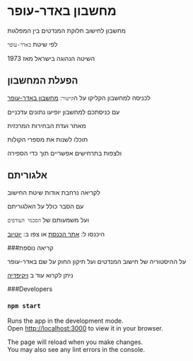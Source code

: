 # מחשבון באדר-עופר

מחשבון לחישוב חלוקת המנדטים בין המפלגות

לפי שיטת `באדר-עופר`

השיטה הנהוגה בישראל מאז 1973

## הפעלת המחשבון
לכניסה למחשבון הקליקו על ה`קישור`:
[מחשבון באדר-עופר](https://bader-ofer-calculator.netlify.app/)

עם כניסתכם למחשבון יופיעו נתונים עדכניים

מאתר ועדת הבחירות המרכזית

תוכלו לשנות את מספרי הקולות

ולצפות בתרחישים אפשריים תוך כדי הספירה

## אלגוריתם

לקריאה נרחבת אודות שיטת החישוב 

עם הסבר כולל על האלגוריתם

ועל משמעותם של `הסכמי העודפים`

היכנסו ל:
[אתר הכנסת](https://main.knesset.gov.il/About/Lexicon/pages/seats.aspx)
או צפו ב:
[יוטיוב](https://www.youtube.com/watch?v=iTCAMlQtxmc)

###קריאה נוספת

על ההיסטוריה של חישוב המנדטים ועל תיקון החוק על שם באדר-עופר

ניתן לקרוא עוד ב
[ויקיפדיה](https://he.wikipedia.org/wiki/%D7%97%D7%95%D7%A7_%D7%91%D7%93%D7%A8-%D7%A2%D7%95%D7%A4%D7%A8)


###Developers

### `npm start`

Runs the app in the development mode.\
Open [http://localhost:3000](http://localhost:3000) to view it in your browser.

The page will reload when you make changes.\
You may also see any lint errors in the console.